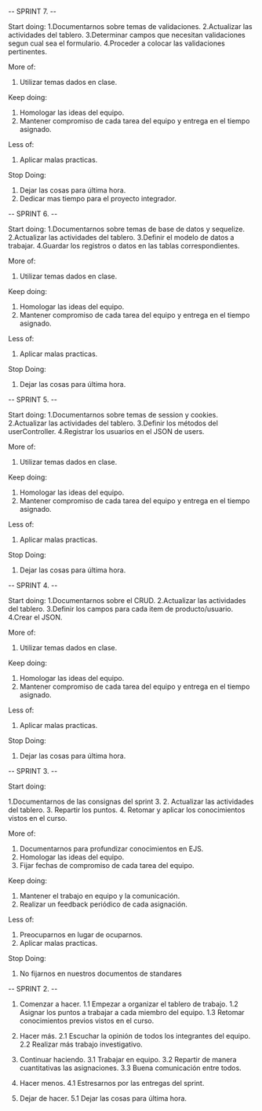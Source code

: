 -- SPRINT 7. --

Start doing:
1.Documentarnos sobre temas de validaciones.
2.Actualizar las actividades del tablero.
3.Determinar campos que necesitan validaciones segun cual sea el formulario.
4.Proceder a colocar las validaciones pertinentes.

More of:
1. Utilizar temas dados en clase.

Keep doing:
1. Homologar las ideas del equipo.
2. Mantener compromiso de cada tarea del equipo y entrega en el tiempo asignado.

Less of:
1. Aplicar malas practicas.

Stop Doing:
1. Dejar las cosas para última hora.
2. Dedicar mas tiempo para el proyecto integrador.


-- SPRINT 6. --

Start doing:
1.Documentarnos sobre temas de base de datos y sequelize.
2.Actualizar las actividades del tablero.
3.Definir el modelo de datos a trabajar.
4.Guardar los registros o datos en las tablas correspondientes.

More of:
1. Utilizar temas dados en clase.

Keep doing:
1. Homologar las ideas del equipo.
2. Mantener compromiso de cada tarea del equipo y entrega en el tiempo asignado.

Less of:
1. Aplicar malas practicas.

Stop Doing:
1. Dejar las cosas para última hora.


-- SPRINT 5. --

Start doing:
1.Documentarnos sobre temas de session y cookies.
2.Actualizar las actividades del tablero.
3.Definir los métodos del userController.
4.Registrar los usuarios en el JSON de users.

More of:
1. Utilizar temas dados en clase.

Keep doing:
1. Homologar las ideas del equipo.
2. Mantener compromiso de cada tarea del equipo y entrega en el tiempo asignado.

Less of:
1. Aplicar malas practicas.

Stop Doing:
1. Dejar las cosas para última hora.

-- SPRINT 4. --

Start doing:
1.Documentarnos sobre el CRUD.
2.Actualizar las actividades del tablero.
3.Definir los campos para cada item de producto/usuario.
4.Crear el JSON.

More of:
1. Utilizar temas dados en clase.

Keep doing:
1. Homologar las ideas del equipo.
2. Mantener compromiso de cada tarea del equipo y entrega en el tiempo asignado.

Less of:
1. Aplicar malas practicas.

Stop Doing:
1. Dejar las cosas para última hora.

-- SPRINT 3. --

Start doing:

1.Documentarnos de las consignas del sprint 3.
2. Actualizar las actividades del tablero.
3. Repartir los puntos.
4. Retomar y aplicar los conocimientos vistos en el curso.

More of:
1. Documentarnos para profundizar conocimientos en EJS.
2. Homologar las ideas del equipo.
3. Fijar fechas de compromiso de cada tarea del equipo.

Keep doing:
1. Mantener el trabajo en equipo y la comunicación.
2. Realizar un feedback periódico de cada asignación.

Less of:
1. Preocuparnos en lugar de ocuparnos.
2. Aplicar malas practicas.

Stop Doing:
1. No fijarnos en nuestros documentos de standares

-- SPRINT 2. --
1. Comenzar a hacer.
1.1 Empezar a organizar el tablero de trabajo.
1.2 Asignar los puntos a trabajar a cada miembro del equipo.
1.3 Retomar conocimientos previos vistos en el curso.

2. Hacer más.
2.1 Escuchar la opinión de todos los integrantes del equipo.
2.2 Realizar más trabajo investigativo.

3. Continuar haciendo.
3.1 Trabajar en equipo.
3.2 Repartir de manera cuantitativas las asignaciones.
3.3 Buena comunicación entre todos.

4. Hacer menos.
4.1 Estresarnos por las entregas del sprint.

5. Dejar de hacer.
5.1 Dejar las cosas para última hora.

